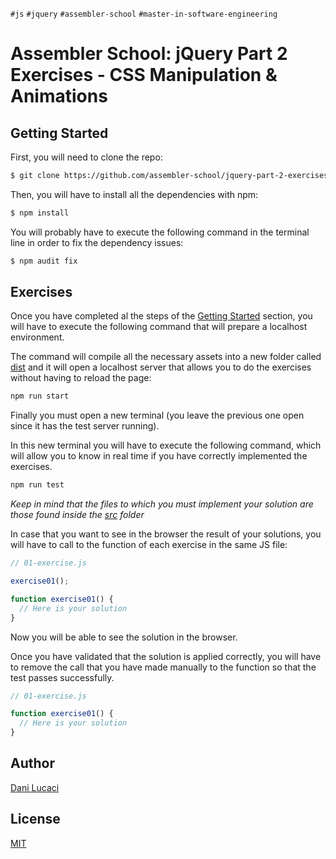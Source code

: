 `#js` `#jquery` `#assembler-school` `#master-in-software-engineering`

# Assembler School: jQuery Part 2 Exercises - CSS Manipulation & Animations

## Getting Started

First, you will need to clone the repo:

```bash
$ git clone https://github.com/assembler-school/jquery-part-2-exercises
```

Then, you will have to install all the dependencies with npm:

```bash
$ npm install
```

You will probably have to execute the following command in the terminal line in order to fix the dependency issues:

```bash
$ npm audit fix
```

## Exercises

Once you have completed al the steps of the [Getting Started](#getting-started) section, you will have to execute the following command that will prepare a localhost environment.

The command will compile all the necessary assets into a new folder called [dist](./dist) and it will open a localhost server that allows you to do the exercises without having to reload the page:

```bash
npm run start
```

Finally you must open a new terminal (you leave the previous one open since it has the test server running).

In this new terminal you will have to execute the following command, which will allow you to know in real time if you have correctly implemented the exercises.

```bash
npm run test
```

_Keep in mind that the files to which you must implement your solution are those found inside the [src](./src) folder_

In case that you want to see in the browser the result of your solutions, you will have to call to the function of each exercise in the same JS file:

```js
// 01-exercise.js

exercise01();

function exercise01() {
  // Here is your solution
}
```

Now you will be able to see the solution in the browser.

Once you have validated that the solution is applied correctly, you will have to remove the call that you have made manually to the function so that the test passes successfully.

```js
// 01-exercise.js

function exercise01() {
  // Here is your solution
}
```

## Author <!-- omit in toc -->

[Dani Lucaci](https://github.com/danilucaci)

## License <!-- omit in toc -->

[MIT](https://choosealicense.com/licenses/mit/)
